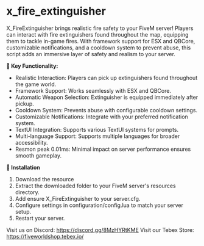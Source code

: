 # x_fire_extinguisher

X_FireExtinguisher brings realistic fire safety to your FiveM server! Players can interact with fire extinguishers found throughout the map, equipping them to tackle in-game fires. With framework support for ESX and QBCore, customizable notifications, and a cooldown system to prevent abuse, this script adds an immersive layer of safety and realism to your server.

**:memo: Key Functionality:**
- Realistic Interaction: Players can pick up extinguishers found throughout the game world.
- Framework Support: Works seamlessly with ESX and QBCore.
- Automatic Weapon Selection: Extinguisher is equipped immediately after pickup.
- Cooldown System: Prevents abuse with configurable cooldown settings.
- Customizable Notifications: Integrate with your preferred notification system.
- TextUI Integration: Supports various TextUI systems for prompts.
- Multi-language Support: Supports multiple languages for broader accessibility.
- Resmon peak 0.01ms: Minimal impact on server performance ensures smooth gameplay.


**:wrench: Installation**
1. Download the resource
2. Extract the downloaded folder to your FiveM server's resources directory.
3. Add ensure X_FireExtinguisher to your server.cfg.
4. Configure settings in configuration/config.lua to match your server setup.
5. Restart your server.


Visit us on Discord: https://discord.gg/8MzHYRtKME
Visit our Tebex Store: https://fiveworldshop.tebex.io/
